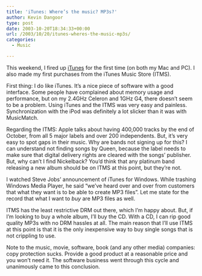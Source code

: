 ```yaml
---
title: 'iTunes: Where’s the music? MP3s?'
author: Kevin Dangoor
type: post
date: 2003-10-20T18:34:33+00:00
url: /2003/10/20/itunes-wheres-the-music-mp3s/
categories:
  - Music

---
```

This weekend, I fired up [iTunes][1] for the first time (on both my Mac and PC). I also made my first purchases from the iTunes Music Store (ITMS).

First thing: I do like iTunes. It&#8217;s a nice piece of software with a good interface. Some people have complained about memory usage and performance, but on my 2.4GHz Celeron and 1GHz G4, there doesn&#8217;t seem to be a problem. Using iTunes and the ITMS was very easy and painless. Synchronization with the iPod was definitely a lot slicker than it was with MusicMatch.

Regarding the ITMS: Apple talks about having 400,000 tracks by the end of October, from all 5 major labels and over 200 independents. But, it&#8217;s very easy to spot gaps in their music. Why are bands not signing up for this? I can understand not finding songs by Queen, because the label needs to make sure that digital delivery rights are cleared with the songs&#8217; publisher. But, why can&#8217;t I find Nickelback? You&#8217;d think that any platinum band releasing a new album should be on ITMS at this point, but they&#8217;re not.

I watched Steve Jobs&#8217; announcement of iTunes for Windows. While trashing Windows Media Player, he said &#8220;we&#8217;ve heard over and over from customers that what they want is to be able to create MP3 files&#8221;. Let me state for the record that what I want to _buy_ are MP3 files as well.

ITMS has the least restrictive DRM out there, which I&#8217;m happy about. But, if I&#8217;m looking to buy a whole album, I&#8217;ll buy the CD. With a CD, I can rip good quality MP3s with no DRM hassles at all. The main reason that I&#8217;ll use ITMS at this point is that it is the only inexpensive way to buy single songs that is not crippling to use.

Note to the music, movie, software, book (and any other media) companies: copy protection sucks. Provide a good product at a reasonable price and you won&#8217;t need it. The software business went through this cycle and unanimously came to this conclusion.

 [1]: http://www.apple.com/itunes/ "Apple - iTunes"